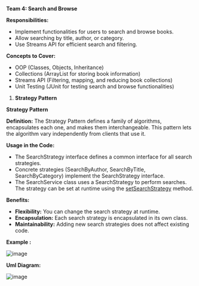 **Team 4: Search and Browse**

**Responsibilities:**

- Implement functionalities for users to search and browse books.
- Allow searching by title, author, or category.
- Use Streams API for efficient search and filtering.

**Concepts to Cover:**

- OOP (Classes, Objects, Inheritance)
- Collections (ArrayList for storing book information)
- Streams API (Filtering, mapping, and reducing book collections)
- Unit Testing (JUnit for testing search and browse functionalities)

1. **Strategy Pattern**

**Strategy Pattern**

**Definition:** The Strategy Pattern defines a family of algorithms, encapsulates each one, and makes them interchangeable. This pattern lets the algorithm vary independently from clients that use it.

**Usage in the Code:**

- The SearchStrategy interface defines a common interface for all search strategies.
- Concrete strategies (SearchByAuthor, SearchByTitle, SearchByCategory) implement the SearchStrategy interface.
- The SearchService class uses a SearchStrategy to perform searches. The strategy can be set at runtime using the [setSearchStrategy](vscode-file://vscode-app/c:/Program%20Files/Microsoft%20VS%20Code/resources/app/out/vs/code/electron-sandbox/workbench/workbench.html"%20\o%20") method.

**Benefits:**

- **Flexibility:** You can change the search strategy at runtime.
- **Encapsulation:** Each search strategy is encapsulated in its own class.
- **Maintainability:** Adding new search strategies does not affect existing code.

**Example :**

![image](https://github.com/user-attachments/assets/498b8a3e-2c73-4dfd-973f-5e0f234d5715)





**Uml Diagram:**

![image](https://github.com/user-attachments/assets/47e96636-da26-45d2-82e1-9148ba1fb19b)


